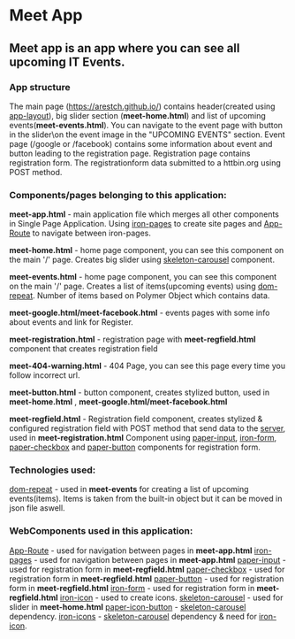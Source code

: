 # Meet App

## Meet app is an app where you can see all upcoming IT Events.

### App structure
The main page (https://arestch.github.io/) contains header(created using [app-layout](https://www.webcomponents.org/element/PolymerElements/app-layout)), big slider section (__meet-home.html__) and list of upcoming events(__meet-events.html__).
You can navigate to the event page with button in the slider\on the event image in the "UPCOMING EVENTS" section.
Event page (/google or /facebook) contains some information about event and button leading to the registration page.
Registration page contains registration form. The ​registration ​form data submitted to a httbin.org using POST method.


### Components/pages belonging to this application: 

__meet-app.html__ - main application file which merges all other components in Single Page Application.
Using [iron-pages](https://www.webcomponents.org/element/PolymerElements/iron-pages) to create site pages and [App-Route](https://www.webcomponents.org/element/PolymerElements/app-route) to navigate between iron-pages.

__meet-home.html__ - home page component, you can see this component on the main '/' page. Creates big slider using [skeleton-carousel](https://www.webcomponents.org/element/FabricElements/skeleton-carousel) component.

__meet-events.html__ - home page component, you can see this component on the main '/' page. Creates a list of items(upcoming events) using [dom-repeat](https://www.polymer-project.org/2.0/docs/api/elements/Polymer.DomRepeat).
Number of items based on Polymer Object which contains data.

__meet-google.html/meet-facebook.html__ - events pages with some info about events and link for Register.

__meet-registration.html__ - registration page with __meet-regfield.html__ component that creates registration field

__meet-404-warning.html__ - 404 Page, you can see this page every time you follow incorrect url.

__meet-button.html__ - button component, creates stylized button, used in __meet-home.html__ , __meet-google.html/meet-facebook.html__

__meet-regfield.html__ - Registration field component, creates stylized & configured registration field with POST method that send data to the [server](https://httpbin.org), used in __meet-registration.html__
Component using [paper-input](https://www.webcomponents.org/element/PolymerElements/paper-input), [iron-form](https://www.webcomponents.org/element/PolymerElements/iron-form), [paper-checkbox](https://www.webcomponents.org/element/PolymerElements/paper-checkbox) and
[paper-button](https://www.webcomponents.org/element/PolymerElements/paper-button) components for registration form.

### Technologies used:
[dom-repeat](https://www.polymer-project.org/2.0/docs/api/elements/Polymer.DomRepeat) - used in __meet-events__ for creating a list of upcoming events(items). Items is taken from the built-in object but it can be moved in json file aswell.

### WebComponents used in this application:
[App-Route](https://www.webcomponents.org/element/PolymerElements/app-route) - used for navigation between pages in __meet-app.html__ 
[iron-pages](https://www.webcomponents.org/element/PolymerElements/iron-pages) - used for navigation between pages in __meet-app.html__ 
[paper-input](https://www.webcomponents.org/element/PolymerElements/paper-input) - used for registration form in __meet-regfield.html__
[paper-checkbox](https://www.webcomponents.org/element/PolymerElements/paper-checkbox) - used for registration form in __meet-regfield.html__
[paper-button](https://www.webcomponents.org/element/PolymerElements/paper-button) - used for registration form in __meet-regfield.html__
[iron-form](https://www.webcomponents.org/element/PolymerElements/iron-form) - used for registration form in __meet-regfield.html__
[iron-icon](https://www.webcomponents.org/element/PolymerElements/iron-icon) - used to create icons.
[skeleton-carousel](https://www.webcomponents.org/element/FabricElements/skeleton-carousel) - used for slider in __meet-home.html__
[paper-icon-button](https://www.webcomponents.org/element/PolymerElements/paper-icon-button) - [skeleton-carousel](https://www.webcomponents.org/element/FabricElements/skeleton-carousel) dependency.
[iron-icons](https://www.webcomponents.org/element/PolymerElements/iron-icons/elements/iron-icons)  - [skeleton-carousel](https://www.webcomponents.org/element/FabricElements/skeleton-carousel) dependency & need for [iron-icon](https://www.webcomponents.org/element/PolymerElements/iron-icon).